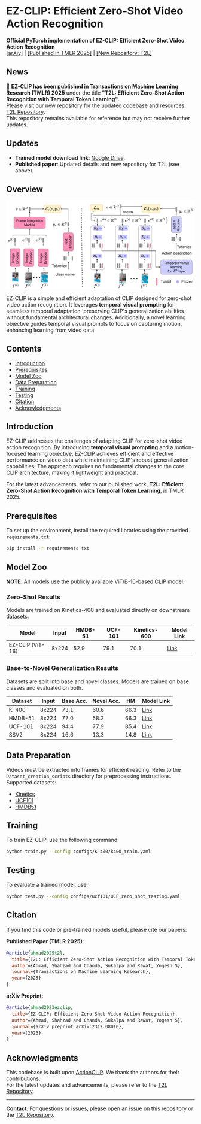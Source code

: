 # EZ-CLIP: Efficient Zero-Shot Video Action Recognition

**Official PyTorch implementation of EZ-CLIP: Efficient Zero-Shot Video Action Recognition**  
[[arXiv]](https://arxiv.org/abs/2312.08010) | [[Published in TMLR 2025]](https://openreview.net/forum?id=xxxx) | [[New Repository: T2L]](https://github.com/Shahzadnit/T2L.git)

## News
🎉 **EZ-CLIP has been published in Transactions on Machine Learning Research (TMLR) 2025** under the title **"T2L: Efficient Zero-Shot Action Recognition with Temporal Token Learning"**.  
Please visit our new repository for the updated codebase and resources: [T2L Repository](https://github.com/Shahzadnit/T2L.git).  
This repository remains available for reference but may not receive further updates.

## Updates
- **Trained model download link**: [Google Drive](https://drive.google.com/drive/folders/1OPt5cXSx-1u_hRXSpst94gMJ5P-c7uBS?usp=sharing).
- **Published paper**: Updated details and new repository for T2L (see above).

## Overview

![EZ-CLIP](EZ-CLIP.png)

EZ-CLIP is a simple and efficient adaptation of CLIP designed for zero-shot video action recognition. It leverages **temporal visual prompting** for seamless temporal adaptation, preserving CLIP's generalization abilities without fundamental architectural changes. Additionally, a novel learning objective guides temporal visual prompts to focus on capturing motion, enhancing learning from video data.

## Contents
- [Introduction](#introduction)
- [Prerequisites](#prerequisites)
- [Model Zoo](#model-zoo)
- [Data Preparation](#data-preparation)
- [Training](#training)
- [Testing](#testing)
- [Citation](#citation)
- [Acknowledgments](#acknowledgments)

## Introduction
EZ-CLIP addresses the challenges of adapting CLIP for zero-shot video action recognition. By introducing **temporal visual prompting** and a motion-focused learning objective, EZ-CLIP achieves efficient and effective performance on video data while maintaining CLIP's robust generalization capabilities. The approach requires no fundamental changes to the core CLIP architecture, making it lightweight and practical.

For the latest advancements, refer to our published work, **T2L: Efficient Zero-Shot Action Recognition with Temporal Token Learning**, in TMLR 2025.

## Prerequisites
To set up the environment, install the required libraries using the provided `requirements.txt`:
```bash
pip install -r requirements.txt
```

## Model Zoo
**NOTE**: All models use the publicly available ViT/B-16-based CLIP model.

### Zero-Shot Results
Models are trained on Kinetics-400 and evaluated directly on downstream datasets.

| Model                | Input  | HMDB-51 | UCF-101 | Kinetics-600 | Model Link                                                                 |
|----------------------|--------|---------|---------|--------------|---------------------------------------------------------------------------|
| EZ-CLIP (ViT-16)     | 8x224  | 52.9    | 79.1    | 70.1         | [Link](https://drive.google.com/file/d/19QNGgaZjPyq0yz7XJGFccS7MV09KMY_K/view?usp=drive_link) |

### Base-to-Novel Generalization Results
Datasets are split into base and novel classes. Models are trained on base classes and evaluated on both.

| Dataset   | Input  | Base Acc. | Novel Acc. | HM   | Model Link                                                                 |
|-----------|--------|-----------|------------|------|---------------------------------------------------------------------------|
| K-400     | 8x224  | 73.1      | 60.6       | 66.3 | [Link](https://drive.google.com/file/d/1q8rBkL0QKNTeJJihWkNUwm1eAGH_OY0U/view?usp=sharing) |
| HMDB-51   | 8x224  | 77.0      | 58.2       | 66.3 | [Link](https://drive.google.com/file/d/1hW2i6agAhpyFvoRgPcOki3coQHx-6oWN/view?usp=sharing) |
| UCF-101   | 8x224  | 94.4      | 77.9       | 85.4 | [Link](https://drive.google.com/file/d/16HTxwbqfi1N8BPVjfrvL6F_A4xLNt-zc/view?usp=sharing) |
| SSV2      | 8x224  | 16.6      | 13.3       | 14.8 | [Link](https://drive.google.com/file/d/1EtpET-s634JnHK7n57vrvqNpE7qH_dHq/view?usp=sharing) |

## Data Preparation
Videos must be extracted into frames for efficient reading. Refer to the `Dataset_creation_scripts` directory for preprocessing instructions.  
Supported datasets:
- [Kinetics](https://deepmind.com/research/open-source/open-source-datasets/kinetics/)
- [UCF101](http://crcv.ucf.edu/data/UCF101.php)
- [HMDB51](http://serre-lab.clps.brown.edu/resource/hmdb-a-large-human-motion-database/)

## Training
To train EZ-CLIP, use the following command:
```bash
python train.py --config configs/K-400/k400_train.yaml
```

## Testing
To evaluate a trained model, use:
```bash
python test.py --config configs/ucf101/UCF_zero_shot_testing.yaml
```

## Citation
If you find this code or pre-trained models useful, please cite our papers:

**Published Paper (TMLR 2025)**:
```bibtex
@article{ahmad2025t2l,
  title={T2L: Efficient Zero-Shot Action Recognition with Temporal Token Learning},
  author={Ahmad, Shahzad and Chanda, Sukalpa and Rawat, Yogesh S},
  journal={Transactions on Machine Learning Research},
  year={2025}
}
```

**arXiv Preprint**:
```bibtex
@article{ahmad2023ezclip,
  title={EZ-CLIP: Efficient Zero-Shot Video Action Recognition},
  author={Ahmad, Shahzad and Chanda, Sukalpa and Rawat, Yogesh S},
  journal={arXiv preprint arXiv:2312.08010},
  year={2023}
}
```

## Acknowledgments
This codebase is built upon [ActionCLIP](https://github.com/sallymmx/ActionCLIP). We thank the authors for their contributions.  
For the latest updates and advancements, please refer to the [T2L Repository](https://github.com/Shahzadnit/T2L.git).

---

**Contact**: For questions or issues, please open an issue on this repository or the [T2L Repository](https://github.com/Shahzadnit/T2L.git).

